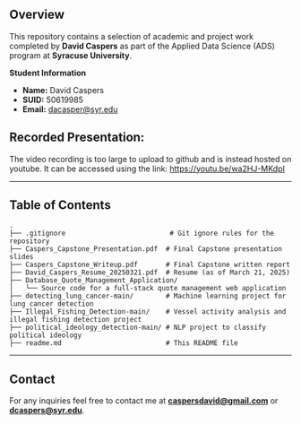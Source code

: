 ## Overview

This repository contains a selection of academic and project work completed by **David Caspers** as part of the Applied Data Science (ADS) program at **Syracuse University**.

**Student Information**  
- **Name:** David Caspers  
- **SUID:** 50619985  
- **Email:** dacasper@syr.edu  

## Recorded Presentation:

The video recording is too large to upload to github and is instead hosted on youtube. It can be accessed using the link: https://youtu.be/wa2HJ-MKdpI

---

## Table of Contents

```
.
├── .gitignore                          # Git ignore rules for the repository
├── Caspers_Capstone_Presentation.pdf  # Final Capstone presentation slides
├── Caspers_Capstone_Writeup.pdf       # Final Capstone written report
├── David_Caspers_Resume_20250321.pdf  # Resume (as of March 21, 2025)
├── Database_Quote_Management_Application/  
│   └── Source code for a full-stack quote management web application
├── detecting_lung_cancer-main/        # Machine learning project for lung cancer detection
├── Illegal_Fishing_Detection-main/    # Vessel activity analysis and illegal fishing detection project
├── political_ideology_detection-main/ # NLP project to classify political ideology
├── readme.md                          # This README file
```


---

## Contact

For any inquiries feel free to contact me at **caspersdavid@gmail.com** or **dcaspers@syr.edu**.